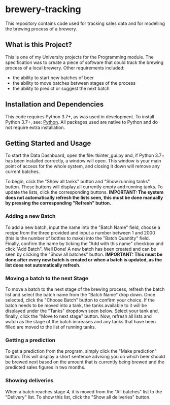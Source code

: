 # brewery-tracking

This repository contains code used for tracking sales data and for modelling the
brewing process of a brewery.

## What is this Project?
This is one of my University projects for the Programming module. The specification was to create a piece of software that could track the brewing process of a local brewery. Other requirements included:
- the ability to start new batches of beer
- the ability to move batches between stages of the process
- the ability to predict or suggest the next batch

## Installation and Dependencies

This code requires Python 3.7+, as was used in development. To install Python 3.7+,
see: [Python](https://www.python.org/downloads/).
All packages used are native to Python and do not require extra installation.

## Getting Started and Usage

To start the Data Dashboard, open the file: tkinter_gui.py and, if Python 3.7+ has been
installed correctly, a window will open.
This window is your main point of access for the whole system, and closing it down will
remove any current batches.

To begin, click the "Show all tanks" button and "Show running tanks" button. These
buttons will display all currently empty and running tanks. To update the lists, click
the corresponding buttons. **IMPORTANT: The system does not automatically refresh the lists
seen, this must be done manually by pressing the corresponding "Refresh" button.**

### Adding a new Batch

To add a new batch, input the name into the "Batch Name" field, choose a recipe from the
three provided and input a number between 1 and 2000 (this is the number of bottles to
make) into the "Batch Quantity" field. Finally, confirm the name by ticking the
"Add with this name" checkbox and click "Add Batch". Well Done! A new batch has been
created and can be seen by clicking the "Show all batches" button. **IMPORTANT: This
must be done after every new batch is created or when a batch is updated, as the list
does not automatically refresh.**

### Moving a batch to the next Stage

To move a batch to the next stage of the brewing process, refresh the batch list and
select the batch name from the "Batch Name" drop down. Once selected, click the 
"Choose Batch" button to confirm your choice. If the batch needs to be moved into a tank,
the tanks available to it will be displayed under the "Tanks" dropdown seen below. Select
your tank and, finally, click the "Move to next stage" button. Now, refresh all lists and
watch as the stage of the batch increases and any tanks that have been filled are moved to
the list of running tanks.

### Getting a prediction

To get a prediction from the program, simply click the "Make prediction" button. This will
display a short sentence advising you on which beer should be brewed next based on the 
amount that is currently being brewed and the predicted sales figures in two months.

### Showing deliveries

When a batch reaches stage 4, it is moved from the "All batches" list to the "Delivery"
list. To show this list, click the "Show all deliveries" button.
